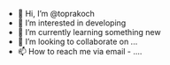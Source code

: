 - 👋 Hi, I’m @toprakoch
- 👀 I’m interested in developing
- 🌱 I’m currently learning something new
- 💞️ I’m looking to collaborate on ...
- 📫 How to reach me via email - ....
<!---
toprakoch/toprakoch is a ✨ special ✨ repository because its `README.md` (this file) appears on your GitHub profile.
You can click the Preview link to take a look at your changes.
--->
